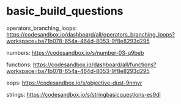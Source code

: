 # basic_build_questions

operators_branching_loops: https://codesandbox.io/dashboard/all/operators_branching_loops?workspace=ba71b078-654a-464d-8053-9f8e8293d295

numbers: https://codesandbox.io/s/number-03-q9beb

functions: https://codesandbox.io/dashboard/all/functions?workspace=ba71b078-654a-464d-8053-9f8e8293d295

oops: https://codesandbox.io/s/objective-dust-9nmyr

strings: https://codesandbox.io/s/stringbasicquestions-es9dl

